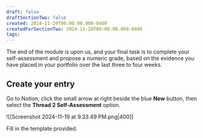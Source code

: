 ```yaml
---
draft: false
draftSectionTwo: false
created: 2024-11-20T00:00:00.000-0400
createdForSectionTwo: 2024-11-20T00:00:00.000-0400
tags:
---
```


The end of the module is upon us, and your final task is to complete your self-assessment and propose a numeric grade, based on the evidence you have placed in your portfolio over the last three to four weeks.

## Create your entry

Go to Notion, click the small arrow at right beside the blue **New** button, then select the **Thread 2 Self-Assessment** option.

![[Screenshot 2024-11-19 at 9.33.49 PM.png|400]]

Fill in the template provided.